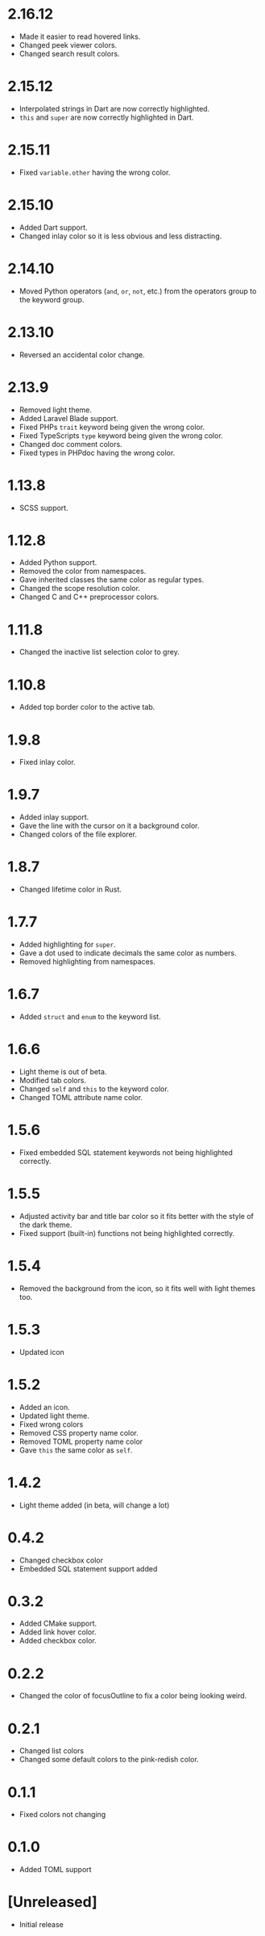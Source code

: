 # 2.16.12

-   Made it easier to read hovered links.
-   Changed peek viewer colors.
-   Changed search result colors.

# 2.15.12

-   Interpolated strings in Dart are now correctly highlighted.
-   `this` and `super` are now correctly highlighted in Dart.

# 2.15.11

-   Fixed `variable.other` having the wrong color.

# 2.15.10

-   Added Dart support.
-   Changed inlay color so it is less obvious and less distracting.

# 2.14.10

-   Moved Python operators (`and`, `or`, `not`, etc.) from the operators group to the keyword group.

# 2.13.10

-   Reversed an accidental color change.

# 2.13.9

-   Removed light theme.
-   Added Laravel Blade support.
-   Fixed PHPs `trait` keyword being given the wrong color.
-   Fixed TypeScripts `type` keyword being given the wrong color.
-   Changed doc comment colors.
-   Fixed types in PHPdoc having the wrong color.

# 1.13.8

-   SCSS support.

# 1.12.8

-   Added Python support.
-   Removed the color from namespaces.
-   Gave inherited classes the same color as regular types.
-   Changed the scope resolution color.
-   Changed C and C++ preprocessor colors.

# 1.11.8

-   Changed the inactive list selection color to grey.

# 1.10.8

-   Added top border color to the active tab.

# 1.9.8

-   Fixed inlay color.

# 1.9.7

-   Added inlay support.
-   Gave the line with the cursor on it a background color.
-   Changed colors of the file explorer.

# 1.8.7

-   Changed lifetime color in Rust.

# 1.7.7

-   Added highlighting for `super`.
-   Gave a dot used to indicate decimals the same color as numbers.
-   Removed highlighting from namespaces.

# 1.6.7

-   Added `struct` and `enum` to the keyword list.

# 1.6.6

-   Light theme is out of beta.
-   Modified tab colors.
-   Changed `self` and `this` to the keyword color.
-   Changed TOML attribute name color.

# 1.5.6

-   Fixed embedded SQL statement keywords not being highlighted correctly.

# 1.5.5

-   Adjusted activity bar and title bar color so it fits better with the style of the dark theme.
-   Fixed support (built-in) functions not being highlighted correctly.

# 1.5.4

-   Removed the background from the icon, so it fits well with light themes too.

# 1.5.3

-   Updated icon

# 1.5.2

-   Added an icon.
-   Updated light theme.
-   Fixed wrong colors
-   Removed CSS property name color.
-   Removed TOML property name color
-   Gave `this` the same color as `self`.

# 1.4.2

-   Light theme added (in beta, will change a lot)

# 0.4.2

-   Changed checkbox color
-   Embedded SQL statement support added

# 0.3.2

-   Added CMake support.
-   Added link hover color.
-   Added checkbox color.

# 0.2.2

-   Changed the color of focusOutline to fix a color being looking weird.

# 0.2.1

-   Changed list colors
-   Changed some default colors to the pink-redish color.

# 0.1.1

-   Fixed colors not changing

# 0.1.0

-   Added TOML support

# [Unreleased]

-   Initial release
